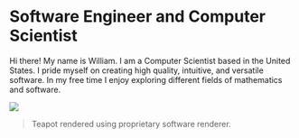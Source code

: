 # Software Engineer and Computer Scientist

Hi there!  My name is William.  I am a Computer Scientist based in the United States.  I pride myself on creating high quality, intuitive, and versatile software.  In my free time I enjoy exploring different fields of mathematics and software.

![](https://github.com/FrewtyPebbles/Python-3D-Projection/blob/main/tests/rotating_space_teapot.gif)

> Teapot rendered using proprietary software renderer.
